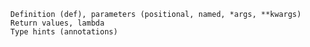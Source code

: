       Definition (def), parameters (positional, named, *args, **kwargs)
      Return values, lambda
      Type hints (annotations)
    